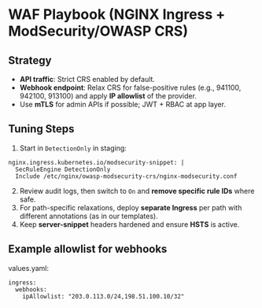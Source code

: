 # WAF Playbook (NGINX Ingress + ModSecurity/OWASP CRS)

## Strategy
- **API traffic**: Strict CRS enabled by default.
- **Webhook endpoint**: Relax CRS for false-positive rules (e.g., 941100, 942100, 913100) and apply **IP allowlist** of the provider.
- Use **mTLS** for admin APIs if possible; JWT + RBAC at app layer.

## Tuning Steps
1. Start in `DetectionOnly` in staging:
```
nginx.ingress.kubernetes.io/modsecurity-snippet: |
  SecRuleEngine DetectionOnly
  Include /etc/nginx/owasp-modsecurity-crs/nginx-modsecurity.conf
```
2. Review audit logs, then switch to `On` and **remove specific rule IDs** where safe.
3. For path-specific relaxations, deploy **separate Ingress** per path with different annotations (as in our templates).
4. Keep **server-snippet** headers hardened and ensure **HSTS** is active.

## Example allowlist for webhooks
values.yaml:
```
ingress:
  webhooks:
    ipAllowlist: "203.0.113.0/24,198.51.100.10/32"
```
